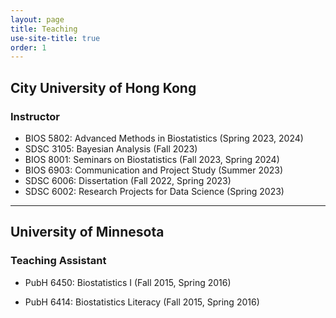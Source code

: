 ```yaml
---
layout: page
title: Teaching
use-site-title: true
order: 1
---
```


## City University of Hong Kong

### Instructor

- BIOS 5802: Advanced Methods in Biostatistics (Spring 2023, 2024) <br>
- SDSC 3105: Bayesian Analysis (Fall 2023)<br>
- BIOS 8001: Seminars on Biostatistics (Fall 2023, Spring 2024)<br>
- BIOS 6903: Communication and Project Study (Summer 2023)<br>
- SDSC 6006: Dissertation (Fall 2022, Spring 2023)<br>
- SDSC 6002: Research Projects for Data Science (Spring 2023)<br>

---

## University of Minnesota

### Teaching Assistant

- PubH 6450: Biostatistics I (Fall 2015, Spring 2016)
  
- PubH 6414: Biostatistics Literacy (Fall 2015, Spring 2016)
